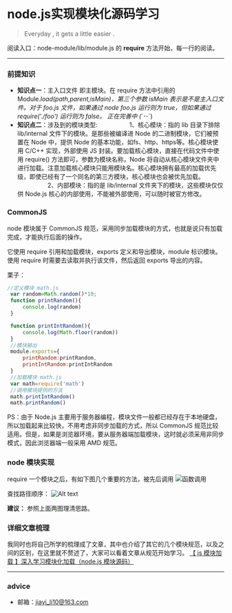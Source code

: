 # node.js实现模块化源码学习
> Everyday , it gets a little easier .

阅读入口：node-module/lib/module.js 的 **require**  方法开始，每一行的阅读。

--------

### 前提知识
-  **知识点一**：主入口文件 即主模块。在 require 方法中引用的 Module._load(path,parent,isMain)，第三个参数 isMain 表示是不是主入口文件。对于 foo.js 文件，如果通过 node foo.js 运行则为 true，但如果通过 require('./foo') 运行则为 false。
正在完善中 (´･_･`)
-  **知识点二**：涉及到的模块类型:
　　　　　1、核心模块：指的 lib 目录下排除 lib/internal 文件下的模块。是那些被编译进 Node 的二进制模块，它们被预置在 Node 中，提供 Node 的基本功能，如fs、http、https等。核心模块使用 C/C++ 实现，外部使用 JS 封装。要加载核心模块，直接在代码文件中使用 require() 方法即可，参数为模块名称，Node 将自动从核心模块文件夹中进行加载。注意加载核心模块只能用模块名。核心模块拥有最高的加载优先级，即使已经有了一个同名的第三方模块，核心模块也会被优先加载。
　　　　　2、内部模块：指的是 lib/internal 文件夹下的模块，这些模块仅仅供 Node.js 核心的内部使用，不能被外部使用，可以随时被官方修改。


### CommonJS

node 模块属于 CommonJS 规范，采用同步加载模块的方式，也就是说只有加载完成，才能执行后面的操作。

它使用 require 引用和加载模块，exports 定义和导出模块，module 标识模块。使用 require 时需要去读取并执行该文件，然后返回 exports 导出的内容。


栗子：
``` javascript
//定义模块 math.js
 var random=Math.random()*10;
 function printRandom(){
     console.log(random)
 }

 function printIntRandom(){
     console.log(Math.floor(random))
 }
 //模块输出
 module.exports={
     printRandom:printRandom,
     printIntRandom:printIntRandom
 }
 //加载模块 math.js
 var math=require('math')
 //调用模块提供的方法
 math.printIntRandom()
 math.printRandom()
```

PS：由于 Node.js 主要用于服务器编程，模块文件一般都已经存在于本地硬盘，所以加载起来比较快，不用考虑非同步加载的方式，所以 CommonJS 规范比较适用。但是，如果是浏览器环境，要从服务器端加载模块，这时就必须采用非同步模式，因此浏览器端一般采用 AMD 规范。 


### node 模块实现

require 一个模块之后，有如下图几个重要的方法，被先后调用
![函数调用](./Module.prototype.require.png)

查找路径顺序：
![Alt text](./903320-20170420141719274-1325161899.png)


**建议：** 参照上面两图理清思路。
 
###  详细文章梳理
我同时也将自己所学的梳理成了文章，其中也介绍了其它的几个模块规范，以及之间的区别，在这里就不赘述了，大家可以看着文章从规范开始学习。
[【 js 模块加载 】深入学习模块化加载（node.js 模块源码）](http://www.cnblogs.com/lijiayi/p/js_node_module.html) 


--------


###  advice
- 邮箱：<jiayi_li10@163.com>
